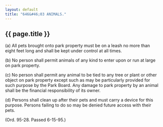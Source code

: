 ```yaml
---
layout: default 
title: "646&#46;03 ANIMALS."
---
```


{{ page.title }}
----------------

​(a) All pets brought onto park property must be on a leash no more than
eight feet long and shall be kept under control at all times.

​(b) No person shall permit animals of any kind to enter upon or run at
large on park property.

​(c) No person shall permit any animal to be tied to any tree or plant
or other object on park property except such as may be particularly
provided for such purpose by the Park Board. Any damage to park property
by an animal shall be the financial responsibility of its owner.

​(d) Persons shall clean up after their pets and must carry a device for
this purpose. Persons failing to do so may be denied future access with
their pets.

(Ord. 95-28. Passed 6-15-95.)

